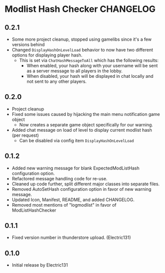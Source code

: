 # Modlist Hash Checker CHANGELOG

## 0.2.1
- Some more project cleanup, stopped using gamelibs since it's a few versions behind
- Changed ``DisplayHashOnLevelLoad`` behavior to now have two different options for displaying player hash.
	- This is set via ``ChatHashMessageToAll`` which has the following results:
		- When enabled, your hash along with your username will be sent as a server message to all players in the lobby.
		- When disabled, your hash will be displayed in chat locally and not sent to any other players.

## 0.2.0
- Project cleanup
- Fixed some issues caused by hijacking the main menu notification game object
	- Now creates a separate game object specifically for our warning.
- Added chat message on load of level to display current modlist hash (per request)
	- Can be disabled via config item ``DisplayHashOnLevelLoad``

## 0.1.2
- Added new warning message for blank ExpectedModListHash configuration option.
- Refactored message handling code for re-use.
- Cleaned up code further, split different major classes into separate files.
- Removed AutoSetHash configuration option in favor of new warning message.
- Updated Icon, Manifest, README, and added CHANGELOG.
- Removed most mentions of "logmodlist" in favor of ModListHashChecker

## 0.1.1
- Fixed version number in thunderstore upload. (Electric131)

## 0.1.0
- Initial release by Electric131
